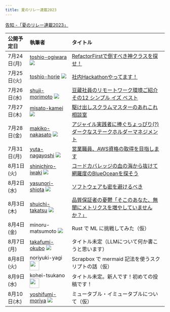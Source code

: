 ```yaml
---
title: 夏のリレー連載2023
---
```


[告知 -「夏のリレー連載2023」](/blogs/2023/07/19/announce-summer-relay/)

| 公開予定日 | 執筆者 | タイトル |
|:-------|:-------|:---------|
| 7月24日(月) | [toshio-ogiwara](/authors/toshio-ogiwara/) <img src="https://github.com/ogiwarat.png?size=30" /> | [RefactorFirstで倒すべき神クラスを探せ！](/blogs/2023/07/24/refactorfirst/) |
| 7月25日(火) | [toshio-horie](/authors/toshio-horie/) <img src="https://github.com/toshio-horie.png?size=30" /> | [社内Hackathonやってます！](/blogs/2023/07/25/hackathon/) |
| 7月26日(水) | [shuji-morimoto](/authors/shuji-morimoto) <img src="https://github.com/shuji-morimoto.png?size=30" />| [豆蔵社員のリモートワーク環境ご紹介 その12 シンプル イズ ベスト](/blogs/2023/07/26/remote-env012/) |
| 7月27日(木) | [misato-kamei](/authors/misato-kamei) <img src="https://github.com/misato-kamei.png?size=30" /> | [駆け出しスクラムマスターのあれこれ相談室](/blogs/2023/07/27/consultation-for-fledgling-scrum-masters/) |
| 7月28日(金) | [makiko-nakasato](/authors/makiko-nakasato/) <img src="https://github.com/makiko-nakasato.png?size=30" />| [アジャイル実践者に捧ぐちょっぴり(?)ダークなステークホルダーマネジメント](/blogs/2023/07/28/stakeholder/) |
| 7月31日(月) | [yuta-nagayoshi](/authors/yuta-nagayoshi/) <img src="https://github.com/mame-nagayoshi.png?size=30" /> | [営業職員、AWS資格の取得を目指します](/blogs/2023/07/31/sales-staff-aws/) |
| 8月1日(火) | [shinichiro-iwaki](/authors/shinichiro-iwaki/) <img src="https://github.com/shinichiro-iwaki.png?size=30" /> | [コードカバレッジの血の海から抜けて網羅度のBlueOceanを探そう](/blogs/2023/08/01/coverage-pattern/) |
| 8月2日(水) | [yasunori-shiota](/authors/yasunori-shiota/) <img src="https://github.com/shiota.png?size=30" />| [ソフトウェアも密を避けるべき](/blogs/2023/08/02/software-coupling/) |
| 8月3日(木) | [shuichi-takatsu](/authors/shuichi-takatsu/) <img src="https://github.com/shuichi-takatsu.png?size=30" /> | [品質保証者の憂鬱「そこのあなた、無闇にメトリクスを増やしていませんか？」](/blogs/2023/08/03/melancholy-of-qaer-07/) |
| 8月4日(金) | minoru-matsumoto <img src="https://github.com/minosys3.png?size=30" /> | Rust で ML に挑戦してみた（仮） |
| 8月7日(月) | [takafumi-okubo](/authors/takafumi-okubo/) <img src="https://github.com/TakOkubo.png?size=30" /> | タイトル未定（LLMについて何か書こうと思います） |
| 8月8日(火) | noriyuki-yagi <img src="https://github.com/NoriyukiYagi.png?size=30" width="30" height="30" /> | Scrapbox で mermaid 記法を使うスクリプトの話（仮） |
| 8月9日(水) | kohei-tsukano <img src="https://github.com/KoheiTsukano.png?size=30" width="30" height="30" /> | タイトル未定。新人です！初めての投稿です！ |
| 8月10日(木) | [yoshifumi-moriya](/authors/yoshifumi-moriya) <img src="https://github.com/morya-530.png?size=30" /> | ミュータブル・イミュータブルについて（仮） |
